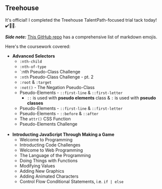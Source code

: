 ## Treehouse

It's official! I completed the Treehouse TalentPath-focused trial tack today!:heavy_check_mark::tada::balloon:. 

**_Side note:_** [This GitHub repo](https://gist.github.com/rxaviers/7360908) has a comprehensive list of markdown emojis.

Here's the coursework covered:
* **Advanced Selectors**
  * `:nth-child`
  * `:nth-of-type`
  * `:nth Pseudo-Class Challenge
  * `:nth` Pseudo-Class Challenge - pt. 2
  * `:root` & `:target`
  * `:not()` - The Negation Pseudo-Class
  * Pseudo-Elements - `::first-line` & `::first-letter` 
    * `::` is used with **pseudo elements** class & `:` is used with **pseudo classes**
  * Pseudo-Elements - `::first-line` & `::first-letter`
  * Pseudo-Elements - `::before` & `::after`
  * The `attr()` CSS Function
  * Pseudo-Elements Challenge
  <br>
* **Introducting JavaScript Through Making a Game**
  * Welcome to Programming
  * Introducting Code Challenges
  * Welcome to Web Programming
  * The Language of the Programming
  * Doing Things with Functions
  * Modifying Values
  * Adding New Graphics
  * Adding Animated Characters
  * Control Flow Conditional Statements, i.e. ``if | else``
